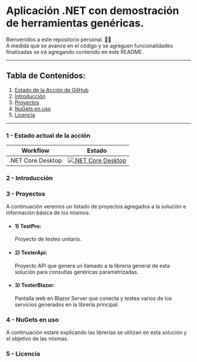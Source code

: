 # Aplicación .NET con demostración de herramientas genéricas.

Bienvenidos a este repositorio personal. 👋🏻 </br>
A medida que se avance en el código y se agreguen funcionalidades finalizadas se irá agregando contenido en este README.

---

## Tabla de Contenidos:

1. [Estado de la Acción de GitHub](#estado-de-la-acción-de-github)
2. [Introducción](#introducción)
3. [Proyectos](#proyectos)
4. [NuGets en uso](#nugets-en-uso)
5. [Licencia](#licencia)

---

### 1 - Estado actual de la acción

| Workflow         | Estado                                                                 |
|------------------|------------------------------------------------------------------------|
| .NET Core Desktop | [![.NET Core Desktop](https://github.com/ramiroagm/WinFormTester/actions/workflows/dotnet-desktop.yml/badge.svg?branch=master)](https://github.com/ramiroagm/WinFormTester/actions/workflows/dotnet-desktop.yml)

### 2 - Introducción

### 3 - Proyectos
A continuación veremos un listado de proyectos agregados a la solución e información básica de los mismos: </br>
* #### 1) TestPro:
  Proyecto de testeo unitario.
* #### 2) TesterApi:
  Proyecto API que genera un llamado a la librería general de esta solución para consultas genéricas parametrizadas.
* #### 3) TesterBlazor:
  Pantalla web en Blazor Server que conecta y testea varios de los servicios generados en la librería principal. </br>

  

### 4 - NuGets en uso
A continuación estaré explicando las librerías se utilizan en esta solución y el objetivo de las mismas.

### 5 - Licencia
